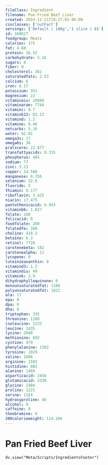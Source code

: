 ```yaml
---
fileClass: Ingredient
filename: Pan Fried Beef Liver
created: 2024-12-21T19:27:02-06:00
cssclasses: ['nutFact']
servings: ['Default | 100g','1 slice | 81']
id: 168627
foodgroup: Meats
calories: 175
fat: 4.68
protein: 26.52
carbohydrate: 5.16
sugars: 0
fiber: 0
cholesterol: 381
saturatedfats: 2.53
calcium: 6
iron: 6.17
potassium: 351
magnesium: 22
vitaminaiu: 26088
vitaminarae: 7744
vitaminc: 0.7
vitaminb12: 83.13
vitamind: 1.2
vitamine: 0.46
netcarbs: 5.16
water: 62.01
omega3s: 17
omega6s: 36
pralscore: 22.877
transfattyacids: 0.335
phosphorus: 485
sodium: 77
zinc: 5.23
copper: 14.588
manganese: 0.356
selenium: 32.8
fluoride: 5
thiamin: 0.177
riboflavin: 3.425
niacin: 17.475
pantothenicacid: 6.943
vitaminb6: 1.027
folate: 260
folicacid: 0
foodfolate: 260
folatedfe: 260
choline: 418.2
betaine: 6.3
retinol: 7728
carotenebeta: 182
carotenealpha: 11
lycopene: 0
luteinzeaxanthin: 0
vitamind3: 1.2
vitamindiu: 49
vitamink: 3.9
dihydrophylloquinone: 0
monounsaturatedfat: 1106
polyunsaturatedfat: 1021
ala: 17
epa: 0
dpa: 0
dha: 0
tryptophan: 335
threonine: 1108
isoleucine: 1233
leucine: 2435
lysine: 2048
methionine: 692
cystine: 479
phenylalanine: 1382
tyrosine: 1029
valine: 1606
arginine: 1582
histidine: 802
alanine: 1484
asparticacid: 2456
glutamicacid: 3330
glycine: 1484
proline: 1225
serine: 1154
hydroxyproline: 46
alcohol: 0
caffeine: 0
theobromine: 0
200calorieweight: 114.286
---
```


# Pan Fried Beef Liver

```dataviewjs
dv.view("Meta/Scripts/IngredientsFooter")
```